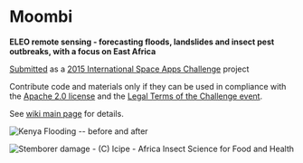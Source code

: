 # Moombi
**ELEO remote sensing - forecasting floods, landslides and insect pest outbreaks, with a focus on East Africa**

[Submitted](https://2015.spaceappschallenge.org/project/eleo-remote-sensing---forecasting-floods-landslides-and-insect-pest-outbreaks/) as a [2015 International Space Apps Challenge](https://2015.spaceappschallenge.org/) project

Contribute code and materials only if they can be used in compliance with the [Apache 2.0 license](https://www.apache.org/licenses/LICENSE-2.0) and the [Legal Terms of the Challenge event](https://2015.spaceappschallenge.org/about/legal/).

See [wiki main page](https://github.com/ProjectPersephone/Moombi/wiki) for details.

![Kenya Flooding -- before and after](http://eoimages.gsfc.nasa.gov/images/imagerecords/17000/17568/tana_amo_2006340.jpg)

![Stemborer damage - (C) Icipe - Africa Insect Science for Food and Health](http://www.push-pull.net/images/90.jpg)
